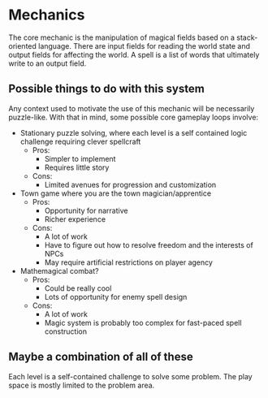 # Mechanics

The core mechanic is the manipulation of magical fields based on a stack-oriented language.
There are input fields for reading the world state and output fields for affecting the world.
A spell is a list of words that ultimately write to an output field.

## Possible things to do with this system

Any context used to motivate the use of this mechanic will be necessarily puzzle-like.
With that in mind, some possible core gameplay loops involve:
- Stationary puzzle solving, where each level is a self contained logic challenge requiring clever spellcraft
  - Pros: 
    - Simpler to implement
    - Requires little story
  - Cons: 
    - Limited avenues for progression and customization
- Town game where you are the town magician/apprentice
  - Pros: 
    - Opportunity for narrative
    - Richer experience
  - Cons: 
    - A lot of work
    - Have to figure out how to resolve freedom and the interests of NPCs
    - May require artificial restrictions on player agency
- Mathemagical combat?
  - Pros:
    - Could be really cool
    - Lots of opportunity for enemy spell design
  - Cons:
    - A lot of work
    - Magic system is probably too complex for fast-paced spell construction

## Maybe a combination of all of these

Each level is a self-contained challenge to solve some problem.
The play space is mostly limited to the problem area.